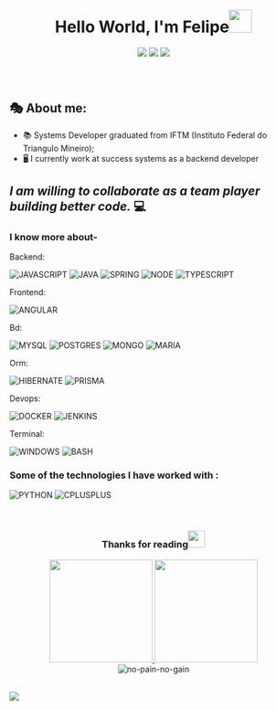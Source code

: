 <header>
    <h1 align="center">Hello World, I'm Felipe<img src="https://cdn.discordapp.com/attachments/968604243474915368/969783389039247360/hi.gif" width="40" /></h1>    
    <div align="center">
        <a href="https://www.instagram.com/felipesoaarees/" target="_blank"><img
                src="https://img.shields.io/badge/-Instagram-%23E4405F?style=for-the-badge&logo=instagram&logoColor=white"
                target="_blank"></a>
        <a href="https://discord.com/users/326365126330679304" target="_blank"><img
                src="https://img.shields.io/badge/Discord-7289DA?style=for-the-badge&logo=discord&logoColor=white"
                target="_blank"></a>
        <a href="https://www.linkedin.com/in/felipe-soares-santana-29528822a/" target="_blank"><img
                src="https://img.shields.io/badge/-LinkedIn-%230077B5?style=for-the-badge&logo=linkedin&logoColor=white"
                target="_blank"></a> <br><br>
    </div>
</header>

  ## 🎭 About me:
  - 📚 Systems Developer graduated from IFTM (Instituto Federal do Triangulo Mineiro);
  - 🖥️ I currently work at success systems as a backend developer

  ## *I am willing to collaborate as a team player building better code.* 💻


  ### I know more about- 
Backend:

![JAVASCRIPT](https://img.shields.io/badge/JavaScript-F7DF1E?style=for-the-badge&logo=JavaScript&logoColor=black)
![JAVA](https://img.shields.io/badge/Java-ED8B00?style=for-the-badge&logo=openjdk&logoColor=white)
![SPRING](https://img.shields.io/badge/Spring-6DB33F?style=for-the-badge&logo=spring&logoColor=white)
![NODE](https://img.shields.io/badge/Node.js-43853D?style=for-the-badge&logo=node.js&logoColor=white)
![TYPESCRIPT](https://img.shields.io/badge/TypeScript-007ACC?style=for-the-badge&logo=typescript&logoColor=white)

Frontend:

![ANGULAR](https://img.shields.io/badge/Angular-DD0031?style=for-the-badge&logo=angular&logoColor=white)

Bd:

![MYSQL](https://img.shields.io/badge/MySQL-00000F?style=for-the-badge&logo=mysql&logoColor=white)
![POSTGRES](https://img.shields.io/badge/PostgreSQL-316192?style=for-the-badge&logo=postgresql&logoColor=white)
![MONGO](https://img.shields.io/badge/MongoDB-4EA94B?style=for-the-badge&logo=mongodb&logoColor=white)
![MARIA](https://img.shields.io/badge/MariaDB-003545?style=for-the-badge&logo=mariadb&logoColor=white)

Orm:

![HIBERNATE](https://img.shields.io/badge/Hibernate-59666C?style=for-the-badge&logo=Hibernate&logoColor=white)
![PRISMA](https://img.shields.io/badge/Prisma-3982CE?style=for-the-badge&logo=Prisma&logoColor=white)

Devops:

![DOCKER](https://img.shields.io/badge/Docker-3252A8?style=for-the-badge&logo=Docker&logoColor=white)
![JENKINS](https://img.shields.io/badge/Jenkins-D8DBE6?style=for-the-badge&logo=Jenkins)


Terminal:

![WINDOWS](https://img.shields.io/badge/powershell-5391FE?style=for-the-badge&logo=powershell&logoColor=white)
![BASH](https://img.shields.io/badge/GNU%20Bash-4EAA25?style=for-the-badge&logo=GNU%20Bash&logoColor=white)
### Some of the technologies I have worked with :

![PYTHON](https://img.shields.io/badge/Python-3776AB?style=for-the-badge&logo=python&logoColor=white)
![CPLUSPLUS](https://img.shields.io/badge/C%2B%2B-00599C?style=for-the-badge&logo=c%2B%2B&logoColor=white)


<div style="display: inline_block"><br>
    <div align="center">
        <h3> Thanks for reading<img src="https://emojipedia-us.s3.amazonaws.com/source/skype/289/winking-face_1f609.png" width="30"></h3>
        <a href="https://github.com/felipesoares-tech"><img height="180em" src="https://github-readme-stats.vercel.app/api/top-langs/?username=felipesoares-tech&layout=compact&langs_count=7&theme=gotham">
        <img height="180em" src="https://github-readme-stats.vercel.app/api?username=felipesoares-tech&show_icons=true&theme=gotham&include_all_commits=true&count_private=true"></a>
        <br>
        <img src="https://readme-typing-svg.herokuapp.com/?lines=no+pain+no+gain+=);&font=Fira%20Code&center=true&width=380&height=50" alt="no-pain-no-gain">
    </div> 
    <div style="display: inline_block"><br>

![](https://komarev.com/ghpvc/?username=felipesoares-tech)
